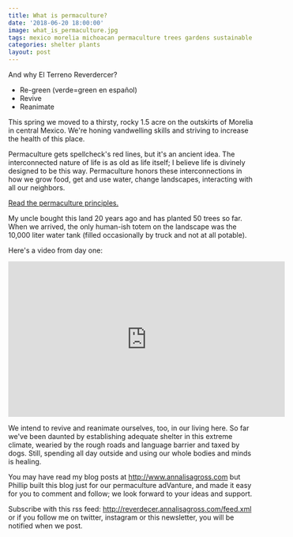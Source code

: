 ```yaml
---
title: What is permaculture?
date: '2018-06-20 18:00:00'
image: what_is_permaculture.jpg
tags: mexico morelia michoacan permaculture trees gardens sustainable
categories: shelter plants
layout: post
---
```


And why El Terreno Reverdercer?

* Re-green (verde=green en español)
* Revive
* Reanimate

This spring we moved to a thirsty, rocky 1.5 acre on the outskirts of Morelia in central Mexico. We're honing vandwelling skills and striving to increase the health of this place.

Permaculture gets spellcheck's red lines, but it's an ancient idea. The interconnected nature of life is as old as life itself; I believe life is divinely designed to be this way. Permaculture honors these interconnections in how we grow food, get and use water, change landscapes, interacting with all our neighbors.

[Read the permaculture principles.](https://permacultureprinciples.com/principles/)

My uncle bought this land 20 years ago and has planted 50 trees so far. When we arrived, the only human-ish totem on the landscape was the 10,000 liter water tank (filled occasionally by truck and not at all potable).

Here's a video from day one:
<iframe width="560" height="315" src="https://www.youtube.com/embed/3j0590vL0CI" frameborder="0" allow="autoplay; encrypted-media" allowfullscreen></iframe>

We intend to revive and reanimate ourselves, too, in our living here. So far we've been daunted by establishing adequate shelter in this extreme climate, wearied by the rough roads and language barrier and taxed by dogs. Still, spending all day outside and using our whole bodies and minds is healing.

You may have read my blog posts at http://www.annalisagross.com but Phillip built this blog just for our permaculture adVanture, and made it easy for you to comment and follow; we look forward to your ideas and support.

Subscribe with this rss feed: http://reverdecer.annalisagross.com/feed.xml or if you follow me on twitter, instagram or this newsletter, you will be notified when we post.